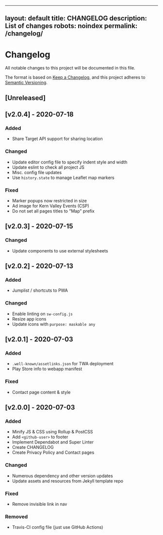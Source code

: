 <!-- markdownlint-disable -->
---
layout: default
title: CHANGELOG
description: List of changes
robots: noindex
permalink: /changelog/
---
# Changelog
All notable changes to this project will be documented in this file.

The format is based on [Keep a Changelog](https://keepachangelog.com/en/1.0.0/),
and this project adheres to [Semantic Versioning](https://semver.org/spec/v2.0.0.html).

## [Unreleased]

## [v2.0.4] - 2020-07-18

### Added
- Share Target API support for sharing location

### Changed
- Update editor config file to specify indent style and width
- Update eslint to check all project JS
- Misc. config file updates
- Use `history.state` to manage Leaflet map markers

### Fixed
- Marker popups now restricted in size
- Ad image for Kern Valley Events (CSP)
- Do not set all pages titles to "Map" prefix

## [v2.0.3] - 2020-07-15

### Changed
- Update components to use external stylesheets

## [v2.0.2] - 2020-07-13

### Added
- Jumplist / shortcuts to PWA

### Changed
- Enable linting on `sw-config.js`
- Resize app icons
- Update icons with `purpose: maskable any` 

## [v2.0.1] - 2020-07-03

### Added
- `.well-known/assetlinks.json` for TWA deployment
- Play Store info to webapp manifest

### Fixed
- Contact page content & style

## [v2.0.0] - 2020-07-03

### Added
- Minify JS & CSS using Rollup & PostCSS
- Add `<github-user>` to footer
- Implement Dependabot and Super Linter
- Create CHANGELOG
- Create Privacy Policy and Contact pages

### Changed
- Numerous dependency and other version updates
- Update assets and resources from Jekyll template repo

### Fixed
- Remove invisible link in nav

### Removed
- Travis-CI config file (just use GitHub Actions)
<!-- markdownlint-restore -->
